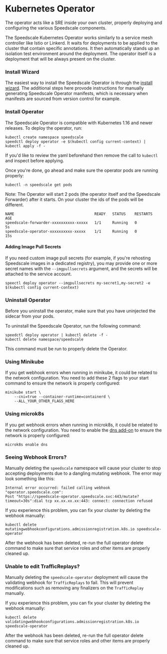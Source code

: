 
# Kubernetes Operator

The operator acts like a SRE inside your own cluster, properly deploying and
configuring the various Speedscale components.

The Speedscale Kubernetes Operator works similarly to a service mesh controller like Istio or Linkerd. It waits for deployments to be applied to the cluster that contain specific annotations. It then automatically stands up an isolation test environment around the deployment. The operator itself is a deployment that will be always present on the cluster.

### Install Wizard

The easiest way to install the Speedscale Operator is through the [install wizard](./install-wizard.md).
The additional steps here provode instructions for manually generating Speedscale Operator manifests, which
is necessary when manifests are sourced from version control for example.

### Install Operator <a href="#install-operator" id="install-operator"></a>

The Speedscale Operator is compatible with Kubernetes 1.16 and newer releases. To deploy the operator, run:

```
kubectl create namespace speedscale
speedctl deploy operator -e $(kubectl config current-context) | kubectl apply -f -
```

If you'd like to review the yaml beforehand then remove the call to `kubectl` and inspect before applying.

Once you're done, go ahead and make sure the operator pods are running properly:

```
kubectl -n speedscale get pods
```

Note: The Operator will start 2 pods (the operator itself and the Speedscale Forwarder) after it starts. On your cluster the ids of the pods will be different.

```
NAME                                    READY   STATUS    RESTARTS   AGE
speedscale-forwarder-xxxxxxxxxx-xxxxx   1/1     Running   0          5s
speedscale-operator-xxxxxxxxxx-xxxxx    1/1     Running   0          15s
```

#### Adding Image Pull Secrets <a href="#add-img-pull-secrets" id="add-img-pull-secrets"></a>

If you need custom image pull secrets (for example, if you're rehosting Speedscale images in a dedicated registry), you may provide one or more secret names with the `--imgpullsecrets` argument, and the secrets will be attached to the service account.

```
speectl deploy operator --imgpullsecrets my-secret1,my-secret2 -e $(kubectl config current-context)
```

### Uninstall Operator <a href="#uninstall-operator" id="uninstall-operator"></a>

Before you uninstall the operator, make sure that you have uninjected the sidecar from your pods.

To uninstall the Speedscale Operator, run the following command:

```
speedctl deploy operator | kubectl delete -f -
kubectl delete namespace/speedscale
```

This command must be run to properly delete the Operator.

### Using Minikube <a href="#webhook-errors" id="webhook-errors"></a>

If you get webhook errors when running in minikube, it could be related to the network configuration. You need to add these 2 flags to your start command to ensure the network is properly configured:

```
minikube start \
    --cni=true --container-runtime=containerd \
    --ALL_YOUR_OTHER_FLAGS_HERE
```

### Using microk8s <a href="#webhook-errors" id="webhook-errors"></a>

If you get webhook errors when running in microk8s, it could be related to the network configuration. You need to enable the [dns add-on](https://microk8s.io/docs/addon-dns) to ensure the network is properly configured:

```
microk8s enable dns
```

### Seeing Webhook Errors? <a href="#webhook-errors" id="webhook-errors"></a>

Manually deleting the `speedscale` namespace will cause your cluster to stop accepting deployments due to a dangling mutating webhook. The error may look something like this:

```
Internal error occurred: failed calling webhook "operator.speedscale.com":
Post "https://speedscale-operator.speedscale.svc:443/mutate?timeout=30s":dial tcp xx.xx.xx.xx:443: connect: connection refused
```

If you experience this problem, you can fix your cluster by deleting the webhook manually:

```
kubectl delete mutatingwebhookconfigurations.admissionregistration.k8s.io speedscale-operator
```

After the webhook has been deleted, re-run the full operator delete command to make sure that service roles and other items are properly cleaned up.

### Unable to edit TrafficReplays? <a href="edit-replays" id="edit-replays"></a>

Manually deleting the `speedscale-operator` deployment will cause the validating webhook for `TrafficReplays` to fail.
This will prevent modifications such as removing any finalizers on the `TrafficReplay` manually.

If you experience this problem, you can fix your cluster by deleting the webhook manually:

```
kubectl delete validatingwebhookconfigurations.admissionregistration.k8s.io speedscale-operator
```

After the webhook has been deleted, re-run the full operator delete command to make sure that service roles and other items are properly cleaned up.
